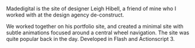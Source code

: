 Madedigital is the site of designer Leigh Hibell, a friend of mine who I worked with at the design agency de-construct.

We worked together on his portfolio site, and created a minimal site with subtle animations focused around a central wheel navigation.  The site was quite popular back in the day.  Developed in Flash and Actionscript 3.
